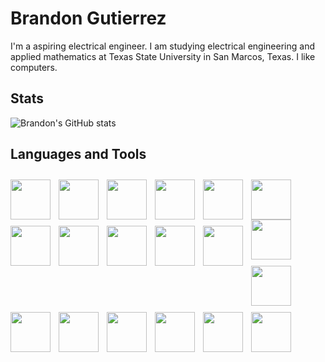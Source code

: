 # Brandon Gutierrez

I'm a aspiring electrical engineer. I am studying electrical engineering and applied mathematics at Texas State University in San Marcos, Texas. I like computers.

## Stats
![Brandon's GitHub stats](https://github-readme-stats.vercel.app/api?username=gutibran&show_icons=true&theme=highcontrast)

## Languages and Tools
<img align="left" src="https://cdn.jsdelivr.net/gh/devicons/devicon@latest/icons/python/python-original.svg" height="64px" width="64px" style="padding-right:10px; padding-top:10px;" />
<img align="left" src="https://cdn.jsdelivr.net/gh/devicons/devicon@latest/icons/bash/bash-original.svg" height="64px" width="64px" style="padding-right:10px; padding-top:10px;" />
<img align="left" src="https://cdn.jsdelivr.net/gh/devicons/devicon@latest/icons/powershell/powershell-original.svg" height="64px" width="64px" style="padding-right:10px; padding-top:10px;" />
<img align="left" src="https://cdn.jsdelivr.net/gh/devicons/devicon@latest/icons/html5/html5-original.svg" height="64px" width="64px" style="padding-right:10px; padding-top:10px;" />
<img align="left" src="https://cdn.jsdelivr.net/gh/devicons/devicon@latest/icons/markdown/markdown-original.svg" height="64px" width="64px" style="padding-right:10px; padding-top:10px;" />
<img align="left" src="https://cdn.jsdelivr.net/gh/devicons/devicon@latest/icons/css3/css3-original.svg" height="64px" width="64px" style="padding-right:10px; padding-top:10px;" />
<img align="left" src="https://cdn.jsdelivr.net/gh/devicons/devicon@latest/icons/javascript/javascript-original.svg" height="64px" width="64px" style="padding-right:10px; padding-top:10px;" />
<img align="left" src="https://cdn.jsdelivr.net/gh/devicons/devicon@latest/icons/nodejs/nodejs-original-wordmark.svg" height="64px" width="64px" style="padding-right:10px; padding-top:10px;" />
<img align="left" src="https://cdn.jsdelivr.net/gh/devicons/devicon@latest/icons/postgresql/postgresql-original-wordmark.svg" height="64px" width="64px" style="padding-right:10px; padding-top:10px;" />          
<img align="left" src="https://cdn.jsdelivr.net/gh/devicons/devicon@latest/icons/neovim/neovim-original.svg" height="64px" width="64px" style="padding-right:10px; padding-top:10px;" />
<img align="left" src="https://cdn.jsdelivr.net/gh/devicons/devicon@latest/icons/docker/docker-original.svg" height="64px" width="64px" style="padding-right:10px; padding-top:10px;" />        
<img align="left" src="https://cdn.jsdelivr.net/gh/devicons/devicon@latest/icons/debian/debian-original-wordmark.svg" height="64px" width="64px" style="padding-right:10px;" />
<img align="left" src="https://cdn.jsdelivr.net/gh/devicons/devicon@latest/icons/archlinux/archlinux-original-wordmark.svg" height="64px" width="64px" style="padding-right:10px; padding-top:10px;" />
<img align="left" src="https://cdn.jsdelivr.net/gh/devicons/devicon@latest/icons/linux/linux-original.svg" height="64px" width="64px" style="padding-right:10px; padding-top:10px;" />
<img align="left" src="https://cdn.jsdelivr.net/gh/devicons/devicon@latest/icons/nginx/nginx-original.svg" height="64px" width="64px" style="padding-right:10px; padding-top:10px;" />
<img align="left" src="https://cdn.jsdelivr.net/gh/devicons/devicon@latest/icons/tex/tex-original.svg" height="64px" width="64px" style="padding-right:10px; padding-top:10px;" />
<img align="left" src="https://cdn.jsdelivr.net/gh/devicons/devicon@latest/icons/git/git-original.svg" height="64px" width="64px" style="padding-right:10px; padding-top:10px;" />
<img align="left" src="https://cdn.jsdelivr.net/gh/devicons/devicon@latest/icons/cplusplus/cplusplus-original.svg" height="64px" width="64px" style="padding-right:10px; padding-top:10px;" />
<img align="left" src="https://cdn.jsdelivr.net/gh/devicons/devicon@latest/icons/c/c-original.svg" height="64px" width="64px" style="padding-right:10px; padding-top:10px;" />
